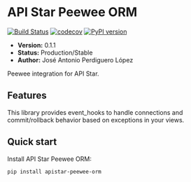 # API Star Peewee ORM
[![Build Status](https://travis-ci.org/PeRDy/apistar-peewee-orm.svg?branch=master)](https://travis-ci.org/PeRDy/apistar-peewee-orm)
[![codecov](https://codecov.io/gh/PeRDy/apistar-peewee-orm/branch/master/graph/badge.svg)](https://codecov.io/gh/PeRDy/apistar-peewee-orm)
[![PyPI version](https://badge.fury.io/py/apistar-peewee-orm.svg)](https://badge.fury.io/py/apistar-peewee-orm)

* **Version:** 0.1.1
* **Status:** Production/Stable
* **Author:** José Antonio Perdiguero López

Peewee integration for API Star.

## Features
This library provides event_hooks to handle connections and commit/rollback behavior based on exceptions in your views.

## Quick start
Install API Star Peewee ORM:

```bash
pip install apistar-peewee-orm
```

